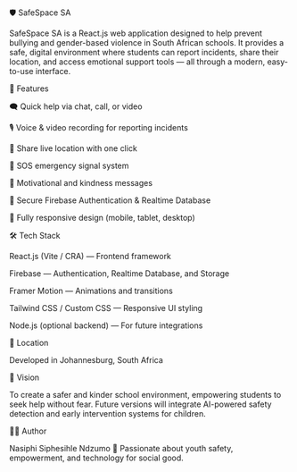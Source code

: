 🛡️ SafeSpace SA

SafeSpace SA is a React.js web application designed to help prevent bullying and gender-based violence in South African schools.
It provides a safe, digital environment where students can report incidents, share their location, and access emotional support tools — all through a modern, easy-to-use interface.

🚀 Features

🗨️ Quick help via chat, call, or video

🎙️ Voice & video recording for reporting incidents

📍 Share live location with one click

🚨 SOS emergency signal system

💬 Motivational and kindness messages

🔐 Secure Firebase Authentication & Realtime Database

📱 Fully responsive design (mobile, tablet, desktop)

🛠️ Tech Stack

React.js (Vite / CRA) — Frontend framework

Firebase — Authentication, Realtime Database, and Storage

Framer Motion — Animations and transitions

Tailwind CSS / Custom CSS — Responsive UI styling

Node.js (optional backend) — For future integrations

📍 Location

Developed in Johannesburg, South Africa

🎯 Vision

To create a safer and kinder school environment, empowering students to seek help without fear.
Future versions will integrate AI-powered safety detection and early intervention systems for children.

👩‍💻 Author

Nasiphi Siphesihle Ndzumo
🖤 Passionate about youth safety, empowerment, and technology for social good.